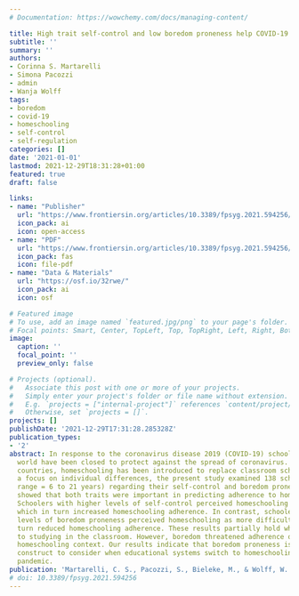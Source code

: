 ```yaml
---
# Documentation: https://wowchemy.com/docs/managing-content/

title: High trait self-control and low boredom proneness help COVID-19 homeschoolers
subtitle: ''
summary: ''
authors:
- Corinna S. Martarelli
- Simona Pacozzi
- admin
- Wanja Wolff
tags:
- boredom
- covid-19
- homeschooling
- self-control
- self-regulation
categories: []
date: '2021-01-01'
lastmod: 2021-12-29T18:31:28+01:00
featured: true
draft: false

links:
- name: "Publisher"
  url: "https://www.frontiersin.org/articles/10.3389/fpsyg.2021.594256/full"
  icon_pack: ai
  icon: open-access
- name: "PDF"
  url: "https://www.frontiersin.org/articles/10.3389/fpsyg.2021.594256/full"
  icon_pack: fas
  icon: file-pdf
- name: "Data & Materials"
  url: "https://osf.io/32rwe/"
  icon_pack: ai
  icon: osf

# Featured image
# To use, add an image named `featured.jpg/png` to your page's folder.
# Focal points: Smart, Center, TopLeft, Top, TopRight, Left, Right, BottomLeft, Bottom, BottomRight.
image:
  caption: ''
  focal_point: ''
  preview_only: false

# Projects (optional).
#   Associate this post with one or more of your projects.
#   Simply enter your project's folder or file name without extension.
#   E.g. `projects = ["internal-project"]` references `content/project/deep-learning/index.md`.
#   Otherwise, set `projects = []`.
projects: []
publishDate: '2021-12-29T17:31:28.285328Z'
publication_types:
- '2'
abstract: In response to the coronavirus disease 2019 (COVID-19) schools around the
  world have been closed to protect against the spread of coronavirus. In several
  countries, homeschooling has been introduced to replace classroom schooling. With
  a focus on individual differences, the present study examined 138 schoolers (age
  range = 6 to 21 years) regarding their self-control and boredom proneness. The results
  showed that both traits were important in predicting adherence to homeschooling.
  Schoolers with higher levels of self-control perceived homeschooling as less difficult,
  which in turn increased homeschooling adherence. In contrast, schoolers with higher
  levels of boredom proneness perceived homeschooling as more difficult, which in
  turn reduced homeschooling adherence. These results partially hold when it comes
  to studying in the classroom. However, boredom threatened adherence only in the
  homeschooling context. Our results indicate that boredom proneness is a critical
  construct to consider when educational systems switch to homeschooling during a
  pandemic.
publication: 'Martarelli, C. S., Pacozzi, S., Bieleke, M., & Wolff, W. (2021). High trait self-control and low boredom proneness help COVID-19 homeschoolers. *Frontiers in Psychology*, *12*, 594256. https://doi.org/10.3389/fpsyg.2021.594256'
# doi: 10.3389/fpsyg.2021.594256
---
```

